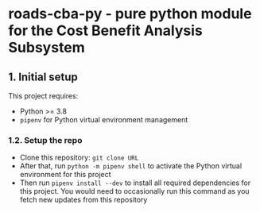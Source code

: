 # roads-cba-py - pure python module for the Cost Benefit Analysis Subsystem


## 1. Initial setup
This project requires:
* Python >= 3.8
* `pipenv` for Python virtual environment management

### 1.2. Setup the repo
* Clone this repository: `git clone URL`
* After that, run `python -m pipenv shell` to activate the Python virtual environment for this project
* Then run `pipenv install --dev` to install all required dependencies for this project. You would need to occasionally run this command as you fetch new updates from this repository



